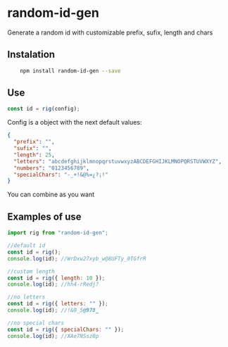 # random-id-gen

Generate a random id with customizable prefix, sufix, length and chars

## Instalation

```bash
    npm install random-id-gen --save
```

## Use

```javascript
const id = rig(config);
```

Config is a object with the next default values:

```json
{
  "prefix": "",
  "sufix": "",
  "length": 25,
  "letters": "abcdefghijklmnopqrstuvwxyzABCDEFGHIJKLMNOPQRSTUVWXYZ",
  "numbers": "0123456789",
  "specialChars": "-_+!&@%=¿?¡!"
}
```

You can combine as you want

## Examples of use

```javascript
import rig from "random-id-gen";

//default id
const id = rig();
console.log(id); //WrDxw27xyb_w@8UFTy_0TGfrR

//custom length
const id = rig({ length: 10 });
console.log(id); //hh4-rRedj?

//no letters
const id = rig({ letters: "" });
console.log(id); //!&0_5@978_

//no special chars
const id = rig({ specialChars: "" });
console.log(id); //XAe7NSsz8p
```
